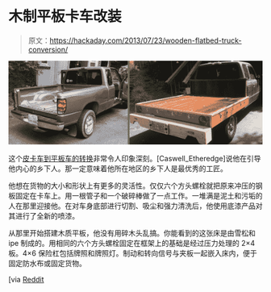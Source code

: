 # 木制平板卡车改装

> 原文：<https://hackaday.com/2013/07/23/wooden-flatbed-truck-conversion/>

![wooden-flatbed-truck-conversion](img/4f9149df22a56801ef8fd99675b565c5.png)

这个[皮卡车到平板车的转换](http://imgur.com/a/c6G5R)非常令人印象深刻。[Caswell_Etheredge]说他在引导他内心的乡下人。那一定意味着他所在地区的乡下人是最优秀的工匠。

他想在货物的大小和形状上有更多的灵活性。仅仅六个方头螺栓就把原来冲压的钢板固定在卡车上。用一根管子和一个破碎棒做了一点工作。一堆满是泥土和污垢的人在那里迎接他。在对车身底部进行切割、吸尘和强力清洗后，他使用底漆产品对其进行了全新的喷漆。

从那里开始搭建木质平板，他没有用碎木头乱搞。你能看到的这张床是由雪松和 ipe 制成的。用相同的六个方头螺栓固定在框架上的基础是经过压力处理的 2×4 板。4×6 保险杠包括牌照和牌照灯。制动和转向信号与夹板一起嵌入床内，便于固定防水布或固定货物。

[via [Reddit](http://www.reddit.com/r/somethingimade/comments/1imo58/wooden_flatbed_project_my_inner_redneck/)